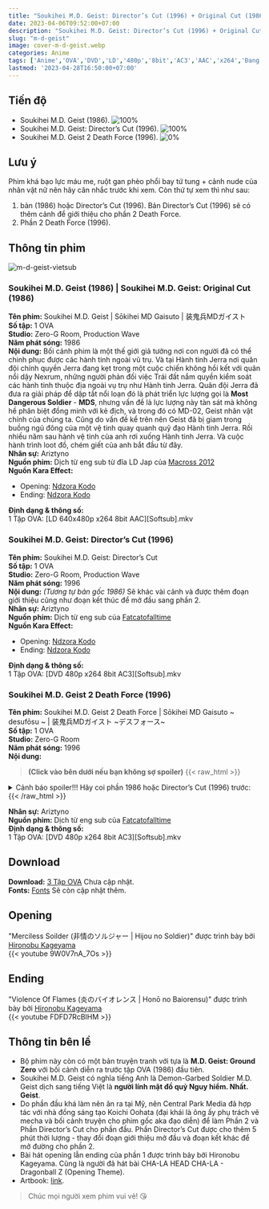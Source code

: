 ```yaml
---
title: "Soukihei M.D. Geist: Director’s Cut (1996) + Original Cut (1986) & Soukihei M.D. Geist 2 Death Force (1996)"
date: 2023-04-06T09:52:00+07:00
description: "Soukihei M.D. Geist: Director’s Cut (1996) + Original Cut (1986) & Soukihei M.D. Geist 2 Death Force (1996) DVD/LD Vietsub"
slug: "m-d-geist"
image: cover-m-d-geist.webp
categories: Anime
tags: ['Anime','OVA','DVD','LD','480p','8bit','AC3','AAC','x264','Đang tiến hành']
lastmod: '2023-04-28T16:50:00+07:00'
---
```

## Tiến độ   
- Soukihei M.D. Geist (1986). ![100%](https://progress-bar.dev/100?title=hoàn-thành)
- Soukihei M.D. Geist: Director’s Cut (1996). ![100%](https://progress-bar.dev/100?title=tiến-độ)
- Soukihei M.D. Geist 2 Death Force (1996). ![0%](https://progress-bar.dev/0?title=tiến-độ)   
## Lưu ý    
Phim khá bạo lực máu me, ruột gan phèo phổi bay tứ tung + cảnh nude của nhân vật nữ nên hãy cân nhắc trước khi xem. Còn thứ tự xem thì như sau:
1. bản (1986) hoặc Director’s Cut (1996). Bản Director’s Cut (1996) sẽ có thêm cảnh để giới thiệu cho phần 2 Death Force.   
2. Phần 2 Death Force (1996).      
## Thông tin phim   
![m-d-geist-vietsub](m-d-geist-1.webp)
### Soukihei M.D. Geist (1986) | Soukihei M.D. Geist: Original Cut (1986)
**Tên phim:** Soukihei M.D. Geist | Sōkihei MD Gaisuto | 装鬼兵MDガイスト   
**Số tập:** 1 OVA  
**Studio:** Zero-G Room, Production Wave   
**Năm phát sóng:** 1986   
**Nội dung:** Bối cảnh phim là một thế giới giả tưởng nơi con người đã có thể chinh phục được các hành tinh ngoài vũ trụ. Và tại Hành tinh Jerra nơi quân đội chính quyền Jerra đang kẹt trong một cuộc chiến không hồi kết với quân nổi dậy Nexrum, những người phản đối việc Trái đất nắm quyền kiểm soát các hành tinh thuộc địa ngoài vụ trụ như Hành tinh Jerra. Quân đội Jerra đã đưa ra giải pháp để dập tắt nổi loạn đó là phát triển lực lượng gọi là **Most Dangerous Soldier** - **MDS**, nhưng vấn đề là lực lượng này tàn sát mà không hề phân biệt đồng minh với kẻ địch, và trong đó có MD-02, Geist nhân vật chính của chúng ta. Cũng do vấn đề kể trên nên Geist đã bị giam trong buồng ngủ đông của một vệ tinh quay quanh quỹ đạo Hành tinh Jerra. Rồi nhiều năm sau hành vệ tinh của anh rơi xuống Hành tinh Jerra. Và cuộc hành trình loot đồ, chém giết của anh bắt đầu từ đây.  
**Nhân sự:** Ariztyno   
**Nguồn phim:** Dịch từ eng sub từ đĩa LD Jap của [Macross 2012](https://nyaa.si/view/860370)   
**Nguồn Kara Effect:**   
- Opening: [Ndzora Kodo](https://www.youtube.com/watch?v=Tqan1oLmwzw&list=PLVZ3mcYoEp6Eo35_OWghJVzaTb5xkGEwq&index=5)   
- Ending: [Ndzora Kodo](https://www.youtube.com/watch?v=Tqan1oLmwzw&list=PLVZ3mcYoEp6Eo35_OWghJVzaTb5xkGEwq&index=5)   

**Định dạng & thông số:**      
1 Tập OVA: [LD 640x480p x264 8bit AAC][Softsub].mkv 
### Soukihei M.D. Geist: Director’s Cut (1996)
**Tên phim:** Soukihei M.D. Geist: Director’s Cut   
**Số tập:** 1 OVA  
**Studio:** Zero-G Room, Production Wave   
**Năm phát sóng:** 1996   
**Nội dung:** *(Tương tự bản gốc 1986)* Sẽ khác vài cảnh và được thêm đoạn giới thiệu cũng như đoạn kết thúc để mở đầu sang phần 2.   
**Nhân sự:** Ariztyno   
**Nguồn phim:** Dịch từ eng sub của [Fatcatofalltime](https://nyaa.si/view/1606672)   
**Nguồn Kara Effect:**   
- Opening: [Ndzora Kodo](https://www.youtube.com/watch?v=Tqan1oLmwzw&list=PLVZ3mcYoEp6Eo35_OWghJVzaTb5xkGEwq&index=5)   
- Ending: [Ndzora Kodo](https://www.youtube.com/watch?v=Tqan1oLmwzw&list=PLVZ3mcYoEp6Eo35_OWghJVzaTb5xkGEwq&index=5)   

**Định dạng & thông số:**      
1 Tập OVA: [DVD 480p x264 8bit AC3][Softsub].mkv   
### Soukihei M.D. Geist 2 Death Force (1996)
**Tên phim:** Soukihei M.D. Geist 2 Death Force | Sōkihei MD Gaisuto ~ desufōsu ~ | 装鬼兵MDガイスト ~デスフォース~   
**Số tập:** 1 OVA  
**Studio:** Zero-G Room   
**Năm phát sóng:** 1996   
**Nội dung:**   
>**(Click vào bên dưới nếu bạn không sợ spoiler)**
{{< raw_html >}}  
<details> 
  <summary>Cảnh báo spoiler!!! Hãy coi phần 1986 hoặc Director’s Cut (1996) trước:</summary>
   Trong chưa đầy một năm sau khi Geist kích hoạt Death Force, thứ đã quét sạch phần lớn dân cư trên Hành tinh Jerra. Để không cảm thấy nhàn rỗi Geist đã quyết định sẽ đi tùng xẻo lũ máy móc Death Force. Tàn dư của dân số trên Jerra đã bó trốn đến một khu vực hẻo lánh nằm dưới sự kiểm soát của kẻ từng thuộc lực lượng MDS, là Krauser hay MD-01. Gã ta đã sống sót khỏi Death Force nhờ công nghệ tích hợp trong pháo đài của mình. Và rồi chuyện gì đến cũng đến Geist đã chạm trán với Krauser và bị hắn đánh bại te tua. Cay cú Geist quyết định báo thù, còn kết cục của việc báo thù thế nào thì mời bạn xem phim để biết chứ kể mất hay.
</details>
{{< /raw_html >}} 

**Nhân sự:** Ariztyno   
**Nguồn phim:** Dịch từ eng sub của [Fatcatofalltime](https://nyaa.si/view/1606672)   
**Định dạng & thông số:**      
1 Tập OVA: [DVD 480p x264 8bit AC3][Softsub].mkv   
## Download    
**Download:** [3 Tập OVA](https://terabox.com/) Chưa cập nhật.   
**Fonts:** [Fonts](https://github.com/Ariztynfansub/m.d.g-s-fonts/archive/refs/heads/main.zip) Sẽ còn cập nhật thêm.
## Opening   
"Merciless Soilder (非情のソルジャー | Hijou no Soldier)" được trình bày bởi [Hironobu Kageyama](https://en.wikipedia.org/wiki/Hironobu_Kageyama)  
{{< youtube 9W0V7nA_7Os >}}
## Ending   
"Violence Of Flames (炎のバイオレンス | Honō no Baiorensu)" được trình bày bởi [Hironobu Kageyama](https://en.wikipedia.org/wiki/Hironobu_Kageyama)  
{{< youtube FDFD7RcBIHM >}}
## Thông tin bên lề
- Bộ phim này còn có một bản truyện tranh với tựa là **M.D. Geist: Ground Zero** với bối cảnh diễn ra trước tập OVA (1986) đầu tiên.
- Soukihei M.D. Geist có nghĩa tiếng Anh là Demon-Garbed Soldier M.D. Geist dịch sang tiếng Việt là **người lính mặt đồ quỷ Nguy hiểm. Nhất. Geist**.
- Do phần đầu khá làm nên ăn ra tại Mỹ, nên Central Park Media đã hợp tác với nhà đồng sáng tạo Koichi Oohata (đại khái là ông ấy phụ trách vẽ mecha và bối cảnh truyện cho phim gốc aka đạo diễn) để làm Phần 2 và Phần Director’s Cut cho phần đầu. Phần Director’s Cut được cho thêm 5 phút thời lượng - thay đổi đoạn giới thiệu mở đầu và đoạn kết khác để mở đường cho phần 2.   
- Bài hát opening lẫn ending của phần 1 được trình bảy bởi Hironobu Kageyama. Cũng là người đã hát bài CHA-LA HEAD CHA-LA - Dragonball Z (Opening Theme).
- Artbook: [link](https://archive.org/details/mdgeistspecial/mode/2up).
> Chúc mọi người xem phim vui vẻ! 😘
